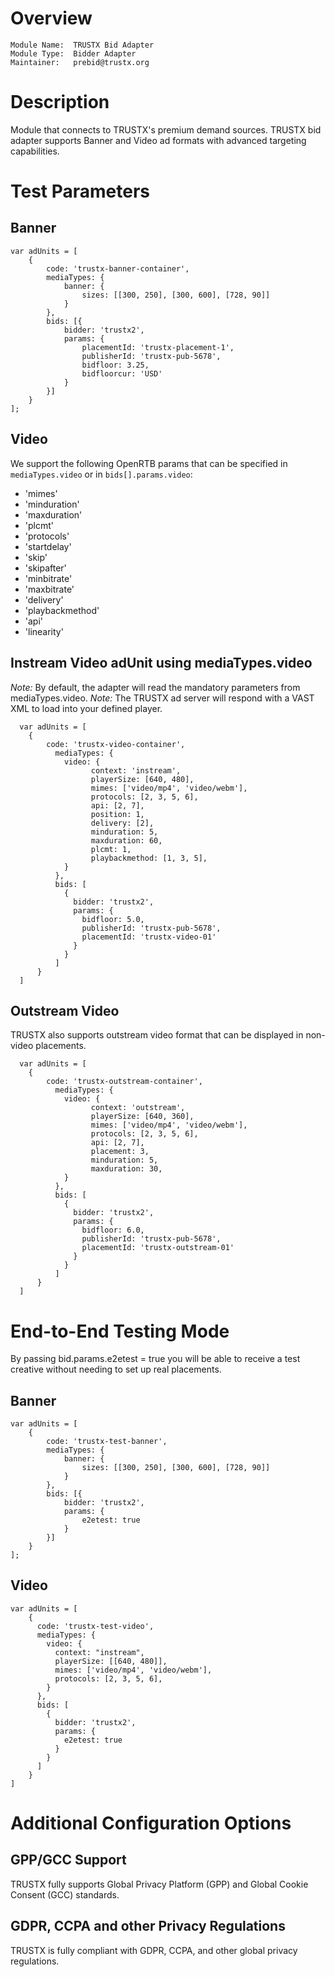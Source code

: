 # Overview

```
Module Name:  TRUSTX Bid Adapter
Module Type:  Bidder Adapter
Maintainer:   prebid@trustx.org
```

# Description

Module that connects to TRUSTX's premium demand sources.
TRUSTX bid adapter supports Banner and Video ad formats with advanced targeting capabilities.

# Test Parameters

## Banner

```
var adUnits = [
    {
        code: 'trustx-banner-container',
        mediaTypes: {
            banner: {
                sizes: [[300, 250], [300, 600], [728, 90]]
            }
        },
        bids: [{
            bidder: 'trustx2',
            params: {
                placementId: 'trustx-placement-1',
                publisherId: 'trustx-pub-5678',
                bidfloor: 3.25,
                bidfloorcur: 'USD'
            }
        }]
    }
];
```

## Video

We support the following OpenRTB params that can be specified in `mediaTypes.video` or in `bids[].params.video`:
- 'mimes'
- 'minduration'
- 'maxduration'
- 'plcmt'
- 'protocols'
- 'startdelay'
- 'skip'
- 'skipafter'
- 'minbitrate'
- 'maxbitrate'
- 'delivery'
- 'playbackmethod'
- 'api'
- 'linearity'


## Instream Video adUnit using mediaTypes.video
*Note:* By default, the adapter will read the mandatory parameters from mediaTypes.video.
*Note:* The TRUSTX ad server will respond with a VAST XML to load into your defined player.
```
  var adUnits = [
    {
        code: 'trustx-video-container',
          mediaTypes: {
            video: {
                  context: 'instream',
                  playerSize: [640, 480],
                  mimes: ['video/mp4', 'video/webm'],
                  protocols: [2, 3, 5, 6],
                  api: [2, 7],
                  position: 1,
                  delivery: [2],
                  minduration: 5,
                  maxduration: 60,
                  plcmt: 1,
                  playbackmethod: [1, 3, 5],
            }
          },
          bids: [
            {
              bidder: 'trustx2',
              params: {
                bidfloor: 5.0,
                publisherId: 'trustx-pub-5678',
                placementId: 'trustx-video-01'
              }
            }
          ]
      }
  ]
```

## Outstream Video
TRUSTX also supports outstream video format that can be displayed in non-video placements.

```
  var adUnits = [
    {
        code: 'trustx-outstream-container',
          mediaTypes: {
            video: {
                  context: 'outstream',
                  playerSize: [640, 360],
                  mimes: ['video/mp4', 'video/webm'],
                  protocols: [2, 3, 5, 6],
                  api: [2, 7],
                  placement: 3,
                  minduration: 5,
                  maxduration: 30,
            }
          },
          bids: [
            {
              bidder: 'trustx2',
              params: {
                bidfloor: 6.0,
                publisherId: 'trustx-pub-5678',
                placementId: 'trustx-outstream-01'
              }
            }
          ]
      }
  ]
```

# End-to-End Testing Mode
By passing bid.params.e2etest = true you will be able to receive a test creative without needing to set up real placements.

## Banner
```
var adUnits = [
    {
        code: 'trustx-test-banner',
        mediaTypes: {
            banner: {
                sizes: [[300, 250], [300, 600], [728, 90]]
            }
        },
        bids: [{
            bidder: 'trustx2',
            params: {
                e2etest: true
            }
        }]
    }
];
```

## Video
```
var adUnits = [
    {
      code: 'trustx-test-video',
      mediaTypes: {
        video: {
          context: "instream",
          playerSize: [[640, 480]],
          mimes: ['video/mp4', 'video/webm'],
          protocols: [2, 3, 5, 6],
        }
      },
      bids: [
        {
          bidder: 'trustx2',
          params: {
            e2etest: true
          }
        }
      ]
    }
]
```

# Additional Configuration Options

## GPP/GCC Support
TRUSTX fully supports Global Privacy Platform (GPP) and Global Cookie Consent (GCC) standards.

## GDPR, CCPA and other Privacy Regulations
TRUSTX is fully compliant with GDPR, CCPA, and other global privacy regulations.
